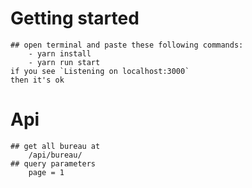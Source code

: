 # Getting started
    ## open terminal and paste these following commands:
        - yarn install
        - yarn run start
    if you see `Listening on localhost:3000`
    then it's ok

# Api
    ## get all bureau at 
        /api/bureau/
    ## query parameters
        page = 1